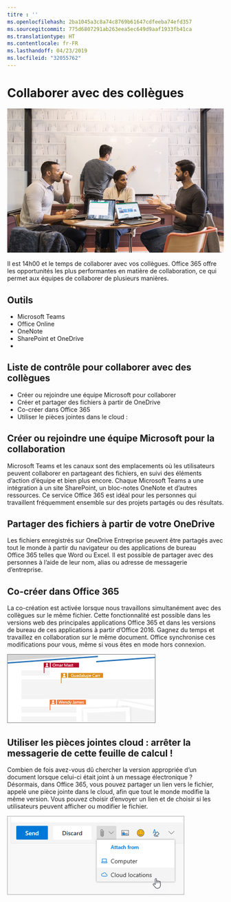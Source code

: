 ```yaml
---
titre : ''
ms.openlocfilehash: 2ba1045a3c8a74c8769b61647cdfeeba74efd357
ms.sourcegitcommit: 775d6807291ab263eea5ec649d9aaf1933fb41ca
ms.translationtype: HT
ms.contentlocale: fr-FR
ms.lasthandoff: 04/23/2019
ms.locfileid: "32055762"
---
```

# <a name="collaborating-with-colleagues"></a>Collaborer avec des collègues

![Commutation visuelle](media/ditl_collab.png)

Il est 14h00 et le temps de collaborer avec vos collègues. Office 365 offre les opportunités les plus performantes en matière de collaboration, ce qui permet aux équipes de collaborer de plusieurs manières. 

## <a name="tools"></a>Outils
- Microsoft Teams
- Office Online
- OneNote
- SharePoint et OneDrive
- 
## <a name="checklist-for-collaborating-with-colleagues"></a>Liste de contrôle pour collaborer avec des collègues
- Créer ou rejoindre une équipe Microsoft pour collaborer
- Créer et partager des fichiers à partir de OneDrive 
- Co-créer dans Office 365 
- Utiliser le pièces jointes dans le cloud :

## <a name="create-or-join-a-microsoft-team-for-collaboration"></a>Créer ou rejoindre une équipe Microsoft pour la collaboration

Microsoft Teams et les canaux sont des emplacements où les utilisateurs peuvent collaborer en partageant des fichiers, en suivi des éléments d’action d’équipe et bien plus encore. Chaque Microsoft Teams a une intégration à un site SharePoint, un bloc-notes OneNote et d’autres ressources. Ce service Office 365 est idéal pour les personnes qui travaillent fréquemment ensemble sur des projets partagés ou des résultats. 

## <a name="share-files-from-your-onedrive"></a>Partager des fichiers à partir de votre OneDrive
Les fichiers enregistrés sur OneDrive Entreprise peuvent être partagés avec tout le monde à partir du navigateur ou des applications de bureau Office 365 telles que Word ou Excel. Il est possible de partager avec des personnes à l’aide de leur nom, alias ou adresse de messagerie d’entreprise. 

## <a name="co-create-in-office-365"></a>Co-créer dans Office 365
La co-création est activée lorsque nous travaillons simultanément avec des collègues sur le même fichier. Cette fonctionnalité est possible dans les versions web des principales applications Office 365 et dans les versions de bureau de ces applications à partir d’Office 2016.  Gagnez du temps et travaillez en collaboration sur le même document. Office synchronise ces modifications pour vous, même si vous êtes en mode hors connexion. 

![Co-auteur dans Word](media/ditl_coauth.png)

## <a name="use-cloud-attachments---stop-emailing-that-spreadsheet"></a>Utiliser les pièces jointes cloud : arrêter la messagerie de cette feuille de calcul !
Combien de fois avez-vous dû chercher la version appropriée d’un document lorsque celui-ci était joint à un message électronique ? Désormais, dans Office 365, vous pouvez partager un lien vers le fichier, appelé une pièce jointe dans le cloud, afin que tout le monde modifie la même version.  Vous pouvez choisir d’envoyer un lien et de choisir si les utilisateurs peuvent afficher ou modifier le fichier. 

![Pièces jointes dans le cloud :](media/ditl_cloudattach.png)

